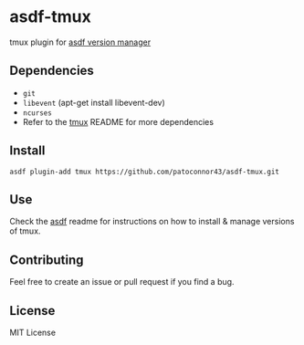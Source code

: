 # asdf-tmux
tmux plugin for [asdf version manager](https://github.com/asdf-vm/asdf)


## Dependencies
- `git`
- `libevent` (apt-get install libevent-dev)
- `ncurses`
- Refer to the [tmux](https://github.com/tmux/tmux) README for more dependencies


## Install

```
asdf plugin-add tmux https://github.com/patoconnor43/asdf-tmux.git
```

## Use

Check the [asdf](https://github.com/asdf-vm/asdf) readme for instructions on how to install & manage versions of tmux.

## Contributing

Feel free to create an issue or pull request if you find a bug.

## License
MIT License
